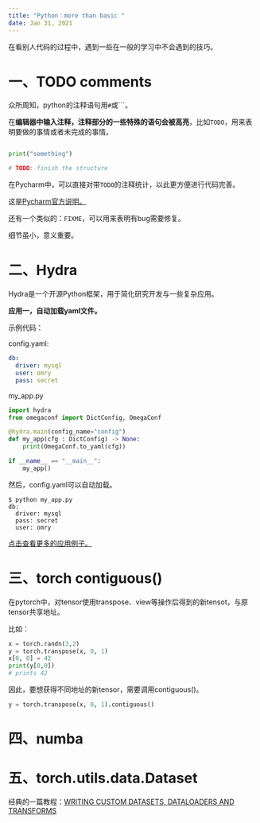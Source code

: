```yaml
---
title: "Python：more than basic "
date: Jan 31, 2021
---
```


在看别人代码的过程中，遇到一些在一般的学习中不会遇到的技巧。

# 一、TODO comments

众所周知，python的注释语句用`#`或```。

在**编辑器中输入注释，注释部分的一些特殊的语句会被高亮**，比如`TODO`，用来表明要做的事情或者未完成的事情。

```python

print("something")

# TODO: finish the structure
```

在Pycharm中，可以直接对带`TODO`的注释统计，以此更方便进行代码完善。

这是[Pycharm官方说明。](https://www.jetbrains.com/help/pycharm/using-todo.html?gclid=CjwKCAiAl4WABhAJEiwATUnEF6UvndUf6vAqR4GbKnus-p7iyJ4caDVgiheeFG0Vr17sujKAkUIahxoCE-IQAvD_BwE)

还有一个类似的：`FIXME`，可以用来表明有bug需要修复。

细节虽小，意义重要。



# 二、Hydra

Hydra是一个开源Python框架，用于简化研究开发与一些复杂应用。

**应用一，自动加载yaml文件。**

示例代码：

config.yaml:

```yaml
db:
  driver: mysql
  user: omry
  pass: secret
```

my_app.py

```python
import hydra
from omegaconf import DictConfig, OmegaConf

@hydra.main(config_name="config")
def my_app(cfg : DictConfig) -> None:
    print(OmegaConf.to_yaml(cfg))

if __name__ == "__main__":
    my_app()
```

然后，config.yaml可以自动加载。

```
$ python my_app.py
db:
  driver: mysql
  pass: secret
  user: omry
```

[点击查看更多的应用例子。](https://hydra.cc/docs/intro/)

# 三、torch contiguous()
在pytorch中，对tensor使用transpose、view等操作后得到的新tensot，与原tensor共享地址。

比如：
```python
x = torch.randn(3,2)
y = torch.transpose(x, 0, 1)
x[0, 0] = 42
print(y[0,0])
# prints 42
```

因此，要想获得不同地址的新tensor，需要调用contiguous()。
```python
y = torch.transpose(x, 0, 1).contiguous()
```

# 四、numba

# 五、torch.utils.data.Dataset
经典的一篇教程：[WRITING CUSTOM DATASETS, DATALOADERS AND TRANSFORMS](https://pytorch.org/tutorials/beginner/data_loading_tutorial.html)
